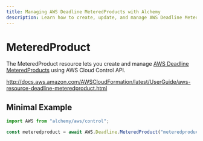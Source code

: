 ```yaml
---
title: Managing AWS Deadline MeteredProducts with Alchemy
description: Learn how to create, update, and manage AWS Deadline MeteredProducts using Alchemy Cloud Control.
---
```


# MeteredProduct

The MeteredProduct resource lets you create and manage [AWS Deadline MeteredProducts](https://docs.aws.amazon.com/deadline/latest/userguide/) using AWS Cloud Control API.

http://docs.aws.amazon.com/AWSCloudFormation/latest/UserGuide/aws-resource-deadline-meteredproduct.html

## Minimal Example

```ts
import AWS from "alchemy/aws/control";

const meteredproduct = await AWS.Deadline.MeteredProduct("meteredproduct-example", {});
```

